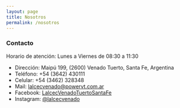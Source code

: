 ```yaml
---
layout: page
title: Nosotros
permalink: /nosotros
---
```


### Contacto

Horario de atención: Lunes a Viernes de 08:30 a 11:30

- Dirección: Maipú 199, (2600) Venado Tuerto, Santa Fe, Argentina
- Teléfono: +54 (3642) 430111
- Celular: +54 (3462) 328348
- Mail: [lalcecvenado@powervt.com.ar](mailto:lalcecvenado@powervt.com.ar)
- Facebook: [LalcecVenadoTuertoSantaFe](https://www.facebook.com/LalcecVenadoTuertoSantaFe/)
- Instagram: [@lalcecvenado](https://www.instagram.com/lalcecvenado/)

